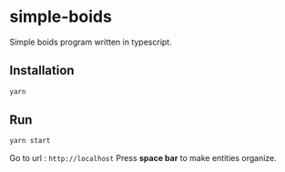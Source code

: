 # simple-boids

Simple boids program written in typescript.

## Installation

```bash
yarn
```

## Run

```bash
yarn start
```

Go to url : `http://localhost`
Press **space bar** to make entities organize.